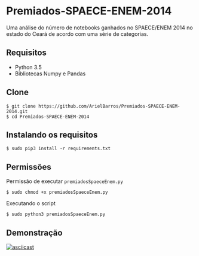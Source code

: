 # Premiados-SPAECE-ENEM-2014
Uma análise do número de notebooks ganhados no SPAECE/ENEM 2014 no estado do Ceará de acordo com uma série de categorias.

Requisitos
----------
- Python 3.5
- Bibliotecas Numpy e Pandas

Clone 
-----
```shell
$ git clone https://github.com/ArielBarros/Premiados-SPAECE-ENEM-2014.git
$ cd Premiados-SPAECE-ENEM-2014
```
Instalando os requisitos
------------------------
```shell
$ sudo pip3 install -r requirements.txt
```

Permissões
----------
Permissão de executar ```premiadosSpaeceEnem.py```
```shell
$ sudo chmod +x premiadosSpaeceEnem.py
```
Executando o script
```shell
$ sudo python3 premiadosSpaeceEnem.py
```
Demonstração
------------
[![asciicast](https://asciinema.org/a/134160.png)](https://asciinema.org/a/134160)
